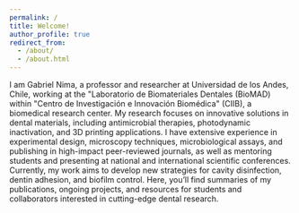 ```yaml
---
permalink: /
title: Welcome!
author_profile: true
redirect_from: 
  - /about/
  - /about.html
---
```


I am Gabriel Nima, a professor and researcher at Universidad de los Andes, Chile, working at the "Laboratorio de Biomateriales Dentales (BioMAD) within "Centro de Investigación e Innovación Biomédica" (CIIB), a biomedical research center. My research focuses on innovative solutions in dental materials, including antimicrobial therapies, photodynamic inactivation, and 3D printing applications. I have extensive experience in experimental design, microscopy techniques, microbiological assays, and publishing in high-impact peer-reviewed journals, as well as mentoring students and presenting at national and international scientific conferences.
Currently, my work aims to develop new strategies for cavity disinfection, dentin adhesion, and biofilm control. Here, you’ll find summaries of my publications, ongoing projects, and resources for students and collaborators interested in cutting-edge dental research.
